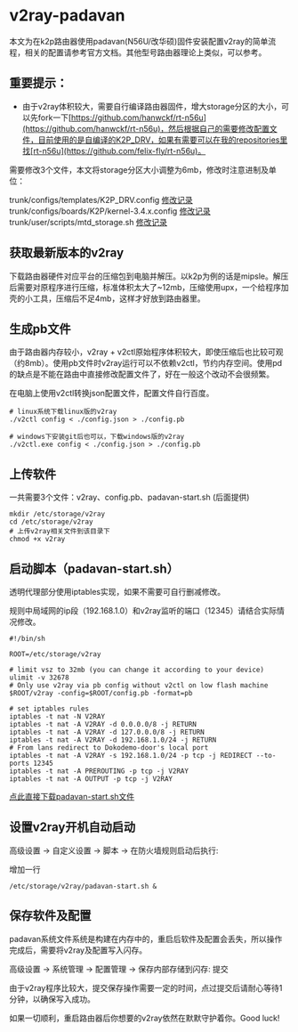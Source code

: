 # v2ray-padavan

本文为在k2p路由器使用padavan(N56U/改华硕)固件安装配置v2ray的简单流程，相关的配置请参考官方文档。其他型号路由器理论上类似，可以参考。

## 重要提示：
* 由于v2ray体积较大，需要自行编译路由器固件，增大storage分区的大小，可以先fork一下[https://github.com/hanwckf/rt-n56u](https://github.com/hanwckf/rt-n56u)，然后根据自己的需要修改配置文件，目前使用的是自编译的K2P_DRV，如果有需要可以在我的repositories里找[rt-n56u](https://github.com/felix-fly/rt-n56u)。

需要修改3个文件，本文将storage分区大小调整为6mb，修改时注意进制及单位：

trunk/configs/templates/K2P_DRV.config [修改记录](https://github.com/felix-fly/rt-n56u/commit/cf50f6aca5b7ee3eaf4cbe634510692591b6d261)
trunk/configs/boards/K2P/kernel-3.4.x.config [修改记录](https://github.com/felix-fly/rt-n56u/commit/d406d2113b93ac45c88436115d84422feb52e13d)
trunk/user/scripts/mtd_storage.sh [修改记录](https://github.com/felix-fly/rt-n56u/commit/6fdc378d7866f421876827f252cc6ecb42cf42f3)

## 获取最新版本的v2ray

下载路由器硬件对应平台的压缩包到电脑并解压。以k2p为例的话是mipsle。解压后需要对原程序进行压缩，标准体积太大了~12mb，压缩使用upx，一个给程序加壳的小工具，压缩后不足4mb，这样才好放到路由器里。

## 生成pb文件

由于路由器内存较小，v2ray + v2ctl原始程序体积较大，即使压缩后也比较可观（约8mb）。使用pb文件时v2ray运行可以不依赖v2ctl，节约内存空间。使用pd的缺点是不能在路由中直接修改配置文件了，好在一般这个改动不会很频繁。

在电脑上使用v2ctl转换json配置文件，配置文件自行百度。

```
# linux系统下载linux版的v2ray
./v2ctl config < ./config.json > ./config.pb

# windows下安装git后也可以，下载windows版的v2ray
./v2ctl.exe config < ./config.json > ./config.pb
```

## 上传软件

一共需要3个文件：v2ray、config.pb、padavan-start.sh (后面提供)

```
mkdir /etc/storage/v2ray
cd /etc/storage/v2ray
# 上传v2ray相关文件到该目录下
chmod +x v2ray
```

## 启动脚本（padavan-start.sh）

透明代理部分使用iptables实现，如果不需要可自行删减修改。

规则中局域网的ip段（192.168.1.0）和v2ray监听的端口（12345）请结合实际情况修改。

```
#!/bin/sh

ROOT=/etc/storage/v2ray

# limit vsz to 32mb (you can change it according to your device)
ulimit -v 32678
# Only use v2ray via pb config without v2ctl on low flash machine
$ROOT/v2ray -config=$ROOT/config.pb -format=pb

# set iptables rules
iptables -t nat -N V2RAY
iptables -t nat -A V2RAY -d 0.0.0.0/8 -j RETURN
iptables -t nat -A V2RAY -d 127.0.0.0/8 -j RETURN
iptables -t nat -A V2RAY -d 192.168.1.0/24 -j RETURN
# From lans redirect to Dokodemo-door's local port
iptables -t nat -A V2RAY -s 192.168.1.0/24 -p tcp -j REDIRECT --to-ports 12345
iptables -t nat -A PREROUTING -p tcp -j V2RAY
iptables -t nat -A OUTPUT -p tcp -j V2RAY
```

[点此直接下载padavan-start.sh文件](./padavan-start.sh)

## 设置v2ray开机自动启动

高级设置 -> 自定义设置 -> 脚本 -> 在防火墙规则启动后执行: 

增加一行

```
/etc/storage/v2ray/padavan-start.sh &
```

## 保存软件及配置

padavan系统文件系统是构建在内存中的，重启后软件及配置会丢失，所以操作完成后，需要将v2ray及配置写入闪存。

高级设置 -> 系统管理 -> 配置管理 -> 保存内部存储到闪存: 提交

由于v2ray程序比较大，提交保存操作需要一定的时间，点过提交后请耐心等待1分钟，以确保写入成功。

如果一切顺利，重启路由器后你想要的v2ray依然在默默守护着你。Good luck!
